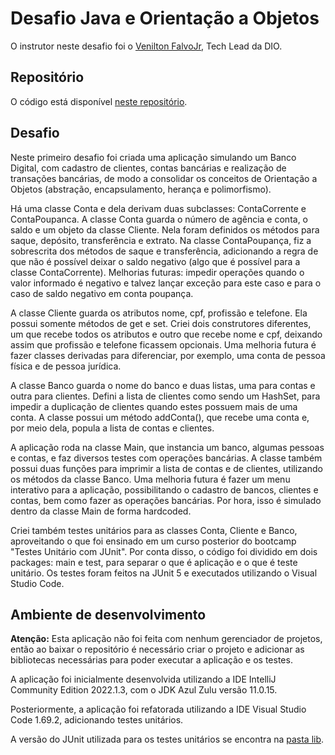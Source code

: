 # Desafio Java e Orientação a Objetos

O instrutor neste desafio foi o [Venilton FalvoJr](https://www.linkedin.com/in/falvojr/), Tech Lead da DIO.

## Repositório
O código está disponível [neste repositório](https://github.com/zingarelli/desafios-bootcamp-TQI-DIO/tree/main/Java/banco-digital).

## Desafio
Neste primeiro desafio foi criada uma aplicação simulando um Banco Digital, com cadastro de clientes, contas bancárias e realização de transações bancárias, de modo a consolidar os conceitos de Orientação a Objetos (abstração, encapsulamento, herança e polimorfismo).

Há uma classe Conta e dela derivam duas subclasses: ContaCorrente e ContaPoupanca. A classe Conta guarda o número de agência e conta, o saldo e um objeto da classe Cliente. Nela foram definidos os métodos para saque, depósito, transferência e extrato. Na classe ContaPoupança, fiz a sobrescrita dos métodos de saque e transferência, adicionando a regra de que não é possível deixar o saldo negativo (algo que é possível para a classe ContaCorrente). Melhorias futuras: impedir operações quando o valor informado é negativo e talvez lançar exceção para este caso e para o caso de saldo negativo em conta poupança.

A classe Cliente guarda os atributos nome, cpf, profissão e telefone. Ela possui somente métodos de get e set. Criei dois construtores diferentes, um que recebe todos os atributos e outro que recebe nome e cpf, deixando assim que profissão e telefone ficassem opcionais. Uma melhoria futura é fazer classes derivadas para diferenciar, por exemplo, uma conta de pessoa física e de pessoa jurídica.

A classe Banco guarda o nome do banco e duas listas, uma para contas e outra para clientes. Defini a lista de clientes como sendo um HashSet, para impedir a duplicação de clientes quando estes possuem mais de uma conta. A classe possui um método addConta(), que recebe uma conta e, por meio dela, popula a lista de contas e clientes.

A aplicação roda na classe Main, que instancia um banco, algumas pessoas e contas, e faz diversos testes com operações bancárias. A classe também possui duas funções para imprimir a lista de contas e de clientes, utilizando os métodos da classe Banco. Uma melhoria futura é fazer um menu interativo para a aplicação, possibilitando o cadastro de bancos, clientes e contas, bem como fazer as operações bancárias. Por hora, isso é simulado dentro da classe Main de forma hardcoded.

Criei também testes unitários para as classes Conta, Cliente e Banco, aproveitando o que foi ensinado em um curso posterior do bootcamp "Testes Unitário com JUnit". Por conta disso, o código foi dividido em dois packages: main e test, para separar o que é aplicação e o que é teste unitário. Os testes foram feitos na JUnit 5 e executados utilizando o Visual Studio Code.

## Ambiente de desenvolvimento
**Atenção:** Esta aplicação não foi feita com nenhum gerenciador de projetos, então ao baixar o repositório é necessário criar o projeto e adicionar as bibliotecas necessárias para poder executar a aplicação e os testes.

A aplicação foi inicialmente desenvolvida utilizando a IDE IntelliJ Community Edition 2022.1.3, com o JDK Azul Zulu versão 11.0.15.

Posteriormente, a aplicação foi refatorada utilizando a IDE Visual Studio Code 1.69.2, adicionando testes unitários.

A versão do JUnit utilizada para os testes unitários se encontra na [pasta lib](https://github.com/zingarelli/desafios-bootcamp-TQI-DIO/tree/main/lib).